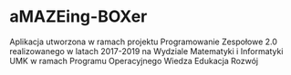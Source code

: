 # aMAZEing-BOXer
Aplikacja utworzona w ramach projektu Programowanie Zespołowe 2.0 realizowanego w latach 2017-2019 na Wydziale Matematyki i Informatyki UMK w ramach Programu Operacyjnego Wiedza Edukacja Rozwój
